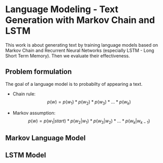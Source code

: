 # Language Modeling - Text Generation with Markov Chain and LSTM

This work is about generating text by training language models based on Markov Chain and Recurrent Neural Networks (especially LSTM - Long Short Term Memory). Then we evaluate their effectiveness.

## Problem formulation

The goal of a language model is to probabilty of appearing a text.

- Chain rule:
$$p(w) = p(w_1) * p(w_2) * p(w_3) * ... * p(w_k)$$

- Markov assumption:
$$p(w) = p(w_1|start) * p(w_2|w_1) * p(w_3|w_2) * ... * p(w_k|w_{k-1})$$


## Markov Language Model

## LSTM Model
